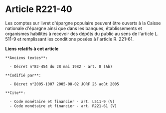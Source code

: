 # Article R221-40

Les comptes sur livret d'épargne populaire peuvent être ouverts à la Caisse nationale d'épargne ainsi que dans les banques,
établissements et organismes habilités à recevoir des dépôts du public au sens de l'article L. 511-9 et remplissant les
conditions posées à l'article R. 221-61.

**Liens relatifs à cet article**

	**Anciens textes**:

	  - Décret n°82-454 du 28 mai 1982 - art. 8 (Ab)

	**Codifié par**:

	  - Décret n°2005-1007 2005-08-02 JORF 25 août 2005

	**Cite**:

	  - Code monétaire et financier - art. L511-9 (V)
	  - Code monétaire et financier - art. R221-61 (V)
